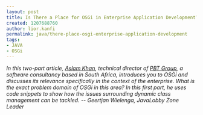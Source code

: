 ```yaml
---
layout: post
title: Is There a Place for OSGi in Enterprise Application Development?
created: 1207688760
author: lior.kanfi
permalink: java/there-place-osgi-enterprise-application-development
tags:
- JAVA
- OSGi
---
```

<p><span class="thmr_call" id="thmr_42"><span class="thmr_call" id="thmr_6"><p><i>In this two-part article, <a href="http://aslamkhan.net/">Aslam Khan</a>, technical director of <a href="http://www.pbt.co.za/">PBT Group</a>, a software consultancy based in South Africa, introduces you to OSGi and discusses its relevance specifically in the context of the enterprise. What is the exact problem domain of OSGi in this area? In this first part, he uses code snippets to show how the issues surrounding dynamic class management can be tackled. -- </i><i>Geertjan Wielenga, JavaLobby Zone Leader</i></p></span></span></p>
